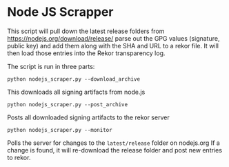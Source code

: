 # Node JS Scrapper

This script will pull down the latest release folders from https://nodejs.org/download/release/
parse out the GPG values (signature, public key) and add them along with the SHA and
URL to a rekor file. It will then load those entries into the Rekor transparency log.

The script is run in three parts:

`python nodejs_scraper.py --download_archive`

This downloads all signing artifacts from node.js

`python nodejs_scraper.py --post_archive`

Posts all downloaded signing artifacts to the rekor server

`python nodejs_scraper.py --monitor`

Polls the server for changes to the `latest/release` folder on nodejs.org
If a change is found, it will re-download the release folder and post new
entries to rekor.